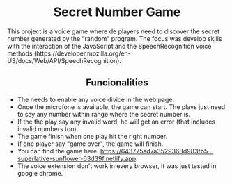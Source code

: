 <h1 align="center"> Secret Number Game </h1>
    This project is a voice game where de players need to discover the secret number generated by the "random" program. The focus was develop skills with the interaction of the JavaScript and the SpeechRecognition voice methods (https://developer.mozilla.org/en-US/docs/Web/API/SpeechRecognition).
<h2 align="center"> Funcionalities </h2>

- The needs to enable any voice divice in the web page.
- Once the microfone is available, the game can start. The plays just need to say any number within range where the secret number is.
- If the the play say any invalid word, he will get an error (that includes invalid numbers too).
- The game finish when one play hit the right number.
- If one player say "game over", the game will finish.
- You can find the game here: https://643775ad7a3529368d983fb5--superlative-sunflower-63d39f.netlify.app.
- The voice extension don't work in every browser, it was just tested in google chrome.
